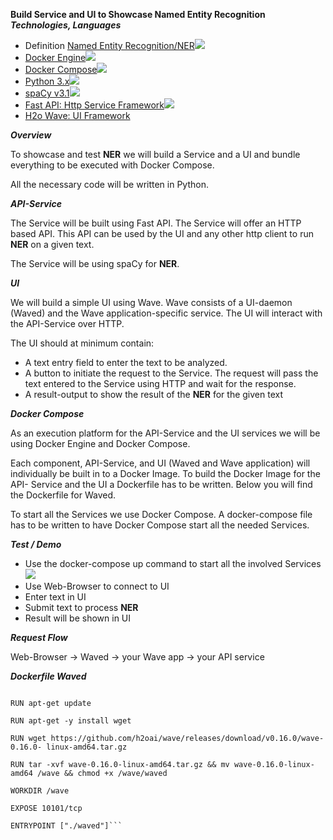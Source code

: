 **Build Service and UI to Showcase Named Entity Recognition *Technologies, Languages***

- Definition [Named Entity Recognition/NER](https://en.wikipedia.org/wiki/Named-entity_recognition)![](Aspose.Words.0ea28836-a8cc-4dea-8f6c-cb5332e3b97a.001.png)
- [Docker Engine](https://docs.docker.com/engine/)![](Aspose.Words.0ea28836-a8cc-4dea-8f6c-cb5332e3b97a.002.png)
- [Docker Compose](https://docs.docker.com/compose/)![](Aspose.Words.0ea28836-a8cc-4dea-8f6c-cb5332e3b97a.003.png)
- [Python 3.x](https://www.python.org/downloads/)![](Aspose.Words.0ea28836-a8cc-4dea-8f6c-cb5332e3b97a.004.png)
- [spaCy v3.1](https://spacy.io/)![](Aspose.Words.0ea28836-a8cc-4dea-8f6c-cb5332e3b97a.005.png)
- [Fast API: Http Service Framework](https://fastapi.tiangolo.com/)![](Aspose.Words.0ea28836-a8cc-4dea-8f6c-cb5332e3b97a.006.png)
- [H2o Wave: UI Framework](https://wave.h2o.ai/)

***Overview***

To showcase and test **NER** we will build a Service and a UI and bundle everything to be executed with Docker Compose.

All the necessary code will be written in Python.

***API-Service***

The Service will be built using Fast API. The Service will offer an HTTP based API. This API can be used by the UI and any other http client to run **NER** on a given text.

The Service will be using spaCy for **NER**.

***UI***

We will build a simple UI using Wave. Wave consists of a UI-daemon (Waved) and the Wave application-specific service. The UI will interact with the API-Service over HTTP.

The UI should at minimum contain:

- A text entry field to enter the text to be analyzed.
- A button to initiate the request to the Service. The request will pass the text entered to the Service using HTTP and wait for the response.
- A result-output to show the result of the **NER** for the given text

***Docker Compose***

As an execution platform for the API-Service and the UI services we will be using Docker Engine and Docker Compose.

Each component, API-Service, and UI (Waved and Wave application) will individually be built in to a Docker Image. To build the Docker Image for the API- Service and the UI a Dockerfile has to be written. Below you will find the Dockerfile for Waved.

To start all the Services we use Docker Compose. A docker-compose file has to be written to have Docker Compose start all the needed Services.

***Test / Demo***

- Use the  docker-compose up command to start all the involved Services![](Aspose.Words.0ea28836-a8cc-4dea-8f6c-cb5332e3b97a.007.png)
- Use Web-Browser to connect to UI
- Enter text in UI
- Submit text to process **NER**
- Result will be shown in UI

***Request Flow***

Web-Browser -> Waved -> your Wave app -> your API service

***Dockerfile Waved***

```FROM ubuntu:18.04![](Aspose.Words.0ea28836-a8cc-4dea-8f6c-cb5332e3b97a.008.png)

RUN apt-get update

RUN apt-get -y install wget

RUN wget https://github.com/h2oai/wave/releases/download/v0.16.0/wave-0.16.0- linux-amd64.tar.gz

RUN tar -xvf wave-0.16.0-linux-amd64.tar.gz && mv wave-0.16.0-linux- amd64 /wave && chmod +x /wave/waved

WORKDIR /wave

EXPOSE 10101/tcp

ENTRYPOINT ["./waved"]```
